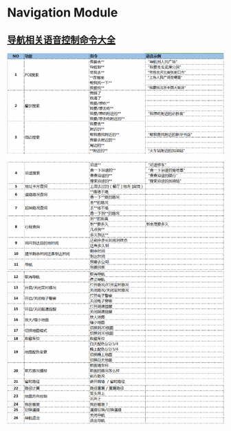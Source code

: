 # Navigation Module

## [导航相关语音控制命令大全](http://bbs.ivoka.cn/forum.php?mod=viewthread&tid=1873)

<img src='./Pic/navi-control-cmd.png'>

<img src='./Pic/navi-control-cmd1.png'>

<img src='./Pic/navi-control-cmd2.png'>

<img src='./Pic/navi-control-cmd3.png'>